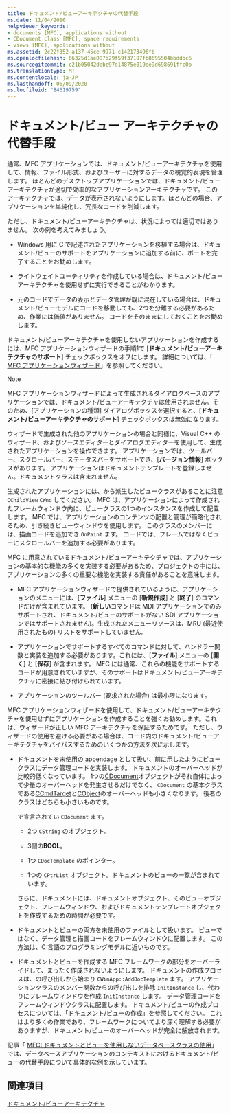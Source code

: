 ```yaml
---
title: ドキュメント/ビューアーキテクチャの代替手段
ms.date: 11/04/2016
helpviewer_keywords:
- documents [MFC], applications without
- CDocument class [MFC], space requirements
- views [MFC], applications without
ms.assetid: 2c22f352-a137-45ce-9971-c142173496fb
ms.openlocfilehash: 66325d1ae087b29f59f37197fb8695504bbddbc6
ms.sourcegitcommit: c21b05042debc97d14875e019ee9d698691ffc0b
ms.translationtype: MT
ms.contentlocale: ja-JP
ms.lasthandoff: 06/09/2020
ms.locfileid: "84619759"
---
```

# <a name="alternatives-to-the-documentview-architecture"></a>ドキュメント/ビュー アーキテクチャの代替手段

通常、MFC アプリケーションでは、ドキュメント/ビューアーキテクチャを使用して、情報、ファイル形式、およびユーザーに対するデータの視覚的表現を管理します。 ほとんどのデスクトップアプリケーションでは、ドキュメント/ビューアーキテクチャが適切で効率的なアプリケーションアーキテクチャです。 このアーキテクチャでは、データが表示されないようにします。ほとんどの場合、アプリケーションを単純化し、冗長なコードを削減します。

ただし、ドキュメント/ビューアーキテクチャは、状況によっては適切ではありません。 次の例を考えてみましょう。

- Windows 用に C で記述されたアプリケーションを移植する場合は、ドキュメント/ビューのサポートをアプリケーションに追加する前に、ポートを完了することをお勧めします。

- ライトウェイトユーティリティを作成している場合は、ドキュメント/ビューアーキテクチャを使用せずに実行できることがわかります。

- 元のコードでデータの表示とデータ管理が既に混在している場合は、ドキュメント/ビューモデルにコードを移動しても、2つを分離する必要があるため、作業には価値がありません。 コードをそのままにしておくことをお勧めします。

ドキュメント/ビューアーキテクチャを使用しないアプリケーションを作成するには、MFC アプリケーションウィザードの手順1で [**ドキュメント/ビューアーキテクチャのサポート**] チェックボックスをオフにします。 詳細については、「 [MFC アプリケーションウィザード](reference/mfc-application-wizard.md)」を参照してください。

> [!NOTE]
> MFC アプリケーションウィザードによって生成されるダイアログベースのアプリケーションでは、ドキュメント/ビューアーキテクチャは使用されません。そのため、[アプリケーションの種類] ダイアログボックスを選択すると、[**ドキュメント/ビューアーキテクチャのサポート**] チェックボックスは無効になります。

ウィザードで生成された他のアプリケーションの場合と同様に、Visual C++ のウィザード、およびソースエディターとダイアログエディターを使用して、生成されたアプリケーションを操作できます。 アプリケーションでは、ツールバー、スクロールバー、ステータスバーをサポートでき、[**バージョン情報**] ボックスがあります。 アプリケーションはドキュメントテンプレートを登録しません。ドキュメントクラスは含まれません。

生成されたアプリケーションには、から派生したビュークラスがあることに注意 `CChildView` `CWnd` してください。 MFC は、アプリケーションによって作成されたフレームウィンドウ内に、ビュークラスの1つのインスタンスを作成して配置します。 MFC では、アプリケーションのコンテンツの配置と管理が簡略化されるため、引き続きビューウィンドウを使用します。 このクラスのメンバーには、描画コードを追加でき `OnPaint` ます。 コードでは、フレームではなくビューにスクロールバーを追加する必要があります。

MFC に用意されているドキュメント/ビューアーキテクチャでは、アプリケーションの基本的な機能の多くを実装する必要があるため、プロジェクトの中には、アプリケーションの多くの重要な機能を実装する責任があることを意味します。

- MFC アプリケーションウィザードで提供されているように、アプリケーションのメニューには、[**ファイル**] メニューの [**新規作成**] と [**終了**] のコマンドだけが含まれています。 (**新しい**コマンドは MDI アプリケーションでのみサポートされ、ドキュメント/ビューのサポートがない SDI アプリケーションではサポートされません)。生成されたメニューリソースは、MRU (最近使用されたもの) リストをサポートしていません。

- アプリケーションでサポートするすべてのコマンドに対して、ハンドラー関数と実装を追加する必要があります。これには、[**ファイル**] メニューの [**開く**] と [**保存**] が含まれます。 MFC には通常、これらの機能をサポートするコードが用意されていますが、そのサポートはドキュメント/ビューアーキテクチャに密接に結び付けられています。

- アプリケーションのツールバー (要求された場合) は最小限になります。

MFC アプリケーションウィザードを使用して、ドキュメント/ビューアーキテクチャを使用せずにアプリケーションを作成することを強くお勧めします。これは、ウィザードが正しい MFC アーキテクチャを保証するためです。 ただし、ウィザードの使用を避ける必要がある場合は、コード内のドキュメント/ビューアーキテクチャをバイパスするためのいくつかの方法を次に示します。

- ドキュメントを未使用の appendage として扱い、前に示したようにビュークラスにデータ管理コードを実装します。 ドキュメントのオーバーヘッドが比較的低くなっています。 1つの[CDocument](reference/cdocument-class.md)オブジェクトがそれ自体によって少量のオーバーヘッドを発生させるだけでなく、 `CDocument` の基本クラスである[CCmdTarget](reference/ccmdtarget-class.md)と[CObject](reference/cobject-class.md)のオーバーヘッドも小さくなります。 後者のクラスはどちらも小さいものです。

   で宣言されてい `CDocument` ます。

  - 2つ `CString` のオブジェクト。

  - 3個の**BOOL**。

  - 1つ `CDocTemplate` のポインター。

  - 1つの `CPtrList` オブジェクト。ドキュメントのビューの一覧が含まれています。

  さらに、ドキュメントには、ドキュメントオブジェクト、そのビューオブジェクト、フレームウィンドウ、およびドキュメントテンプレートオブジェクトを作成するための時間が必要です。

- ドキュメントとビューの両方を未使用のファイルとして扱います。 ビューではなく、データ管理と描画コードをフレームウィンドウに配置します。 この方法は、C 言語のプログラミングモデルに近いものです。

- ドキュメントとビューを作成する MFC フレームワークの部分をオーバーライドして、まったく作成されないようにします。 ドキュメントの作成プロセスは、の呼び出しから始まり `CWinApp::AddDocTemplate` ます。 アプリケーションクラスのメンバー関数からの呼び出しを排除 `InitInstance` し、代わりにフレームウィンドウを作成 `InitInstance` します。 データ管理コードをフレームウィンドウクラスに配置します。 ドキュメント/ビューの作成プロセスについては、「[ドキュメント/ビューの作成](document-view-creation.md)」を参照してください。 これはより多くの作業であり、フレームワークについてより深く理解する必要がありますが、ドキュメント/ビューのオーバーヘッドが完全に解放されます。

記事「 [MFC: ドキュメントとビューを使用しないデータベースクラスの使用](../data/mfc-using-database-classes-without-documents-and-views.md)」では、データベースアプリケーションのコンテキストにおけるドキュメント/ビューの代替手段について具体的な例を示しています。

## <a name="see-also"></a>関連項目

[ドキュメント/ビューアーキテクチャ](document-view-architecture.md)
